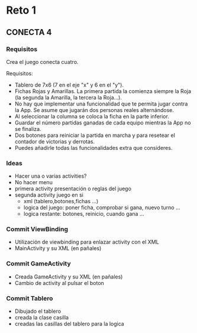 # Reto 1
## CONECTA 4
### Requisitos

Crea el juego conecta cuatro. 

Requisitos:

* Tablero de 7x6 (7 en el eje "x" y 6 en el "y").
* Fichas Rojas y Amarillas. La primera partida la comienza siempre la Roja (la segunda la Amarilla, la tercera la Roja...).
* No hay que implementar una funcionalidad que te permita jugar contra la App. Se asume que jugarán dos personas reales alternándose.
* Al seleccionar la columna se coloca la ficha en la parte inferior.
* Guardar el número partidas ganadas de cada equipo mientras la App no se finaliza.
* Dos botones para reiniciar la partida en marcha y para resetear el contador de victorias y derrotas.
* Puedes añadirle todas las funcionalidades extra que consideres.

### Ideas 

* Hacer una o varias activities?
* No hacer menu
* primera activity presentación o reglas del juego
* segunda activity juego en si
  * xml (tablero,botones,fichas ...)
  * logica del juego: poner ficha, comprobar si gana, nuevo turno ...
  * logica restante: botones, reinicio, cuando gana ...


### Commit ViewBinding

* Utilización de viewbinding para enlazar activity con el XML
* MainActivity y su XML (en pañales)

### Commit GameActivity

* Creada GameActivity y su XML (en pañales)
* Cambio de activity al pulsar el boton

### Commit Tablero

* Dibujado el tablero
* creada la clase casilla 
* creadas las casillas del tablero para la logica